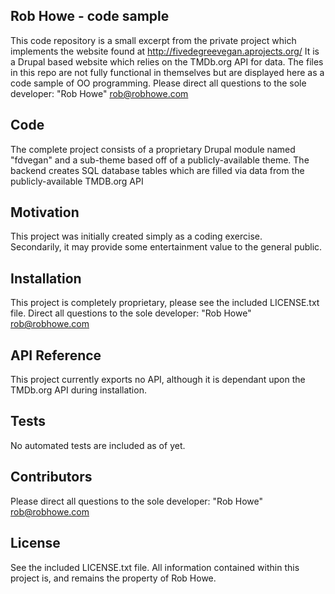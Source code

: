 ## Rob Howe - code sample

This code repository is a small excerpt from the private project which implements the website found at http://fivedegreevegan.aprojects.org/
It is a Drupal based website which relies on the TMDb.org API for data.
The files in this repo are not fully functional in themselves but are displayed here as a code sample of OO programming.
Please direct all questions to the sole developer:  "Rob Howe" <rob@robhowe.com>

## Code

The complete project consists of a proprietary Drupal module named "fdvegan" and a sub-theme based off of a publicly-available theme.
The backend creates SQL database tables which are filled via data from the publicly-available TMDB.org API

## Motivation

This project was initially created simply as a coding exercise.  
Secondarily, it may provide some entertainment value to the general public.

## Installation

This project is completely proprietary, please see the included LICENSE.txt file.
Direct all questions to the sole developer:  "Rob Howe" <rob@robhowe.com>

## API Reference

This project currently exports no API, although it is dependant upon the TMDb.org API during installation.

## Tests

No automated tests are included as of yet.

## Contributors

Please direct all questions to the sole developer:  "Rob Howe" <rob@robhowe.com>

## License

See the included LICENSE.txt file.
All information contained within this project is, and remains the property of Rob Howe.
